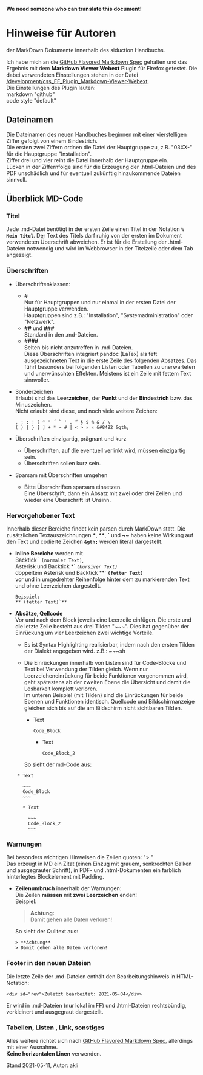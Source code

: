 **We need someone who can translate this document!**

# Hinweise für Autoren

der MarkDown Dokumente innerhalb des siduction Handbuchs.

Ich habe mich an die [GitHub Flavored Markdown Spec](https://github.github.com/gfm/) gehalten und das Ergebnis mit dem **Markdown Viewer Webext** PlugIn für Firefox getestet. Die dabei verwendeten Einstellungen stehen in der Datei [/development/css_FF_Plugin_Markdown-Viewer-Webext](https://github.com/siduction/sidu-manual/blob/WIP/development/css_FF_Plugin_Markdown-Viewer-Webext).  
Die Einstellungen des Plugin lauten:  
markdown "github"  
code style "default"

## Dateinamen

Die Dateinamen des neuen Handbuches beginnen mit einer vierstelligen Ziffer gefolgt von einem Bindestrich.  
Die ersten zwei Ziffern ordnen die Datei der Hauptgruppe zu, z.B. "03XX-" für die Hauptgruppe "Installation".  
Ziffer drei und vier reiht die Datei innerhalb der Hauptgruppe ein.  
Lücken in der Ziffernfolge sind für die Erzeugung der .html-Dateien und des PDF unschädlich und für eventuell zukünftig hinzukommende Dateien sinnvoll.

## Überblick MD-Code

### Titel

Jede .md-Datei benötigt in der ersten Zeile einen Titel in der Notation **`% Mein Titel`**. Der Text des Titels darf ruhig von der ersten im Dokument verwendeten Überschrift abweichen. Er ist für die Erstellung der .html-Dateien notwendig und wird im Webbrowser in der Titelzeile oder dem Tab angezeigt.

### Überschriften

+ Überschriftenklassen:  
  + **#**  
    Nur für Hauptgruppen und nur einmal in der ersten Datei der Hauptgruppe verwenden.  
    Hauptgruppen sind z.B.: "Installation", "Systemadministration" oder "Netzwerk".  
  + **##** und **###**  
    Standard in den .md-Dateien.  
  + **####**  
    Selten bis nicht anzutreffen in .md-Dateien.  
    Diese Überschriften integriert pandoc (LaTex) als fett ausgezeichneten Text in die erste Zeile des folgenden Absatzes. Das führt besonders bei folgenden Listen oder Tabellen zu unerwarteten und unerwünschten Effekten. Meistens ist ein Zeile mit fettem Text sinnvoller.  
+ Sonderzeichen  
  Erlaubt sind das **Leerzeichen**, der **Punkt** und der **Bindestrich** bzw. das Minuszeichen.  
  Nicht erlaubt sind diese, und noch viele weitere Zeichen:
  
  ~~~
  , ; : ! ? ^ " ´ ` ' „ “ § $ % & / \  
  ( ) { } [ ] + * ~ # | < > » « &#8482 &gth;
  ~~~
  
+ Überschriften einzigartig, prägnant und kurz  
  + Überschriften, auf die eventuell verlinkt wird, müssen einzigartig sein.  
  + Überschriften sollen kurz sein.  
+ Sparsam mit Überschriften umgehen  
  + Bitte Überschriften sparsam einsetzen.  
    Eine Überschrift, dann ein Absatz mit zwei oder drei Zeilen und wieder eine Überschrift ist Unsinn.
    
### Hervorgehobener Text

Innerhalb dieser Bereiche findet kein parsen durch MarkDown statt. Die zusätzlichen Textauszeichnungen **\***, **\*\***, **\`** und **\~~** haben keine Wirkung auf den Text und codierte Zeichen **`&gth;`** werden literal dargestellt.

+ **inline Bereiche** werden mit  
  Backtick \` `(normaler Text)`,  
  Asterisk und Backtick \*\` *`(kursiver Text)`*  
  doppeltem Asterisk und Backtick \*\*\` **`(fetter Text)`**  
  vor und in umgedrehter Reihenfolge hinter dem zu markierenden Text  und ohne Leerzeichen dargestellt.
  ~~~
  Beispiel:
  **`(fetter Text)`**
  ~~~

+ **Absätze, Qellcode**  
  Vor und nach dem Block jeweils eine Leerzeile einfügen. Die erste und die letzte Zeile besteht aus drei Tilden "\~\~\~". Dies hat gegenüber der Einrückung um vier Leerzeichen zwei wichtige Vorteile.  
  + Es ist Syntax Highlighting realisierbar, indem nach den ersten Tilden der Dialekt angegeben wird. z.B.: \~\~\~sh  
  + Die Einrückungen innerhalb von Listen sind für Code-Blöcke und Text bei Verwendung der Tilden gleich. Wenn nur Leerzeicheneinrückung für beide Funktionen vorgenommen wird, geht spätestens ab der zweiten Ebene die Übersicht und damit die Lesbarkeit komplett verloren.  
    Im unteren Beispiel (mit Tilden) sind die Einrückungen für beide Ebenen und Funktionen identisch. Quellcode und Bildschirmanzeige gleichen sich bis auf die am Bildschirm nicht sichtbaren Tilden.  
    
    * Text

      ~~~     
      Code_Block  
      ~~~  

      * Text  

        ~~~  
        Code_Block_2  
        ~~~  

    So sieht der md-Code aus:

~~~
    * Text

      ~~~
      Code_Block
      ~~~

      * Text

        ~~~
        Code_Block_2
        ~~~
~~~

### Warnungen

Bei besonders wichtigen Hinweisen die Zeilen quoten: "> "  
Das erzeugt in MD ein Zitat (einen Einzug mit grauem, senkrechten Balken und ausgegrauter Schrift), in PDF- und .html-Dokumenten ein farblich hinterlegtes Blockelement mit Padding.

+ **Zeilenumbruch** innerhalb der Warnungen:  
    Die Zeilen **müssen** mit **zwei Leerzeichen** enden!  
    Beispiel:
    
    > **Achtung:**  
    > Damit gehen alle Daten verloren!

    So sieht der Qulltext aus:
    ~~~
    > **Achtung**  
    > Damit gehen alle Daten verloren!
    ~~~

### Footer in den neuen Dateien

Die letzte Zeile der .md-Dateien enthält den Bearbeitungshinweis in HTML-Notation:

~~~
<div id="rev">Zuletzt bearbeitet: 2021-05-04</div>
~~~

Er wird in .md-Dateien (nur lokal im FF) und .html-Dateien rechtsbündig, verkleinert und ausgegraut dargestellt.

### Tabellen, Listen , Link, sonstiges

Alles weitere richtet sich nach [GitHub Flavored Markdown Spec](https://github.github.com/gfm/), allerdings mit einer Ausnahme.  
**Keine horizontalen Linen** verwenden.

Stand 2021-05-11, Autor: akli
